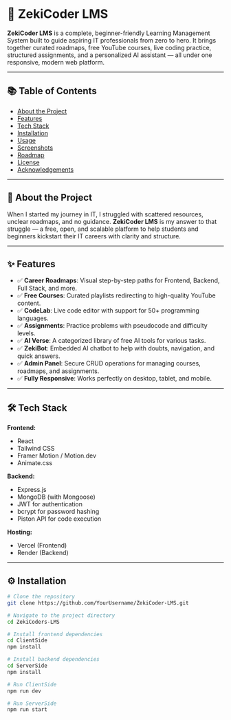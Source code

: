 # 🚀 ZekiCoder LMS

**ZekiCoder LMS** is a complete, beginner-friendly Learning Management System built to guide aspiring IT professionals from zero to hero. It brings together curated roadmaps, free YouTube courses, live coding practice, structured assignments, and a personalized AI assistant — all under one responsive, modern web platform.

---

## 📚 Table of Contents

- [About the Project](#about-the-project)
- [Features](#features)
- [Tech Stack](#tech-stack)
- [Installation](#installation)
- [Usage](#usage)
- [Screenshots](#screenshots)
- [Roadmap](#roadmap)
- [License](#license)
- [Acknowledgements](#acknowledgements)

---

## 📖 About the Project

When I started my journey in IT, I struggled with scattered resources, unclear roadmaps, and no guidance. **ZekiCoder LMS** is my answer to that struggle — a free, open, and scalable platform to help students and beginners kickstart their IT careers with clarity and structure.

---

## ✨ Features

- ✅ **Career Roadmaps**: Visual step-by-step paths for Frontend, Backend, Full Stack, and more.
- ✅ **Free Courses**: Curated playlists redirecting to high-quality YouTube content.
- ✅ **CodeLab**: Live code editor with support for 50+ programming languages.
- ✅ **Assignments**: Practice problems with pseudocode and difficulty levels.
- ✅ **AI Verse**: A categorized library of free AI tools for various tasks.
- ✅ **ZekiBot**: Embedded AI chatbot to help with doubts, navigation, and quick answers.
- ✅ **Admin Panel**: Secure CRUD operations for managing courses, roadmaps, and assignments.
- ✅ **Fully Responsive**: Works perfectly on desktop, tablet, and mobile.

---

## 🛠 Tech Stack

**Frontend:**
- React
- Tailwind CSS
- Framer Motion / Motion.dev
- Animate.css

**Backend:**
- Express.js
- MongoDB (with Mongoose)
- JWT for authentication
- bcrypt for password hashing
- Piston API for code execution

**Hosting:**
- Vercel (Frontend)
- Render (Backend)

---

## ⚙️ Installation

```bash
# Clone the repository
git clone https://github.com/YourUsername/ZekiCoder-LMS.git

# Navigate to the project directory
cd ZekiCoders-LMS

# Install frontend dependencies
cd ClientSide
npm install

# Install backend dependencies
cd ServerSide
npm install

# Run ClientSide
npm run dev

# Run ServerSide
npm run start
